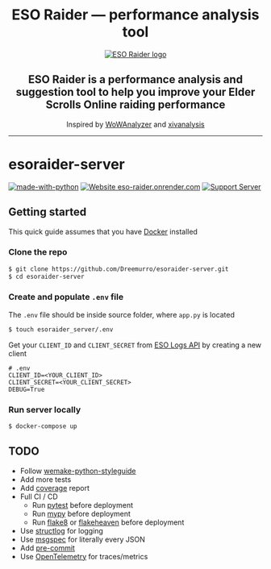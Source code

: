 <div align="center">
  <h1>ESO Raider — performance analysis tool</h1>
  <p>
    <a href="https://eso-raider.onrender.com/">
      <img src="https://eso-raider.onrender.com/icons/favicon-128x128.png" alt="ESO Raider logo" />
    </a>
  </p>
  <h2>ESO Raider is a performance analysis and suggestion tool to help you improve your Elder Scrolls Online raiding performance</h2>
  <p>Inspired by <a href="https://wowanalyzer.com/">WoWAnalyzer</a> and <a href="https://xivanalysis.com/">xivanalysis</a></p>
</div>

---

# esoraider-server

[![made-with-python](https://img.shields.io/badge/Made%20with-Python-1f425f.svg?style=flat-square)](https://www.python.org/)
[![Website eso-raider.onrender.com](https://img.shields.io/website-up-down-green-red/https/eso-raider.onrender.com.svg?style=flat-square)](https://eso-raider.onrender.com/)
[![Support Server](https://img.shields.io/discord/871135724408295434.svg?color=7289da&label=ESO+Raider&logo=discord&style=flat-square)](https://discord.gg/KP8GpascgQ)

## Getting started

This quick guide assumes that you have [Docker](https://docs.docker.com/desktop/) installed

### Clone the repo

```bash
$ git clone https://github.com/Dreemurro/esoraider-server.git
$ cd esoraider-server
```

### Create and populate `.env` file

The `.env` file should be inside source folder, where `app.py` is located

```bash
$ touch esoraider_server/.env
```

Get your `CLIENT_ID` and `CLIENT_SECRET` from [ESO Logs API](https://www.esologs.com/api/clients/) by creating a new client

```dosini
# .env
CLIENT_ID=<YOUR_CLIENT_ID>
CLIENT_SECRET=<YOUR_CLIENT_SECRET>
DEBUG=True
```

### Run server locally

```bash
$ docker-compose up
```
## TODO

- Follow [wemake-python-styleguide](https://github.com/wemake-services/wemake-python-styleguide)
- Add more tests
- Add [coverage](https://pytest-cov.readthedocs.io/en/latest/) report
- Full CI / CD
  - Run [pytest](https://docs.pytest.org/en/7.2.x/) before deployment
  - Run [mypy](https://github.com/python/mypy) before deployment
  - Run [flake8](https://flake8.pycqa.org/en/latest/) or [flakeheaven](https://flakeheaven.readthedocs.io/en/latest/) before deployment
- Use [structlog](https://www.structlog.org/en/stable/) for logging
- Use [msgspec](https://jcristharif.com/msgspec/) for literally every JSON
- Add [pre-commit](https://pre-commit.com/)
- Use [OpenTelemetry](https://docs.litestar.dev/latest/usage/metrics/open-telemetry.html) for traces/metrics